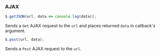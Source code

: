 
### AJAX

```js
$.getJSON(url, data => console.log(data));
```

Sends a `Get` AJAX request to the `url` and places returned `data` in callback's argument.

```js
$.post(url, data);
```

Sends a `Post` AJAX request to the `url`.

